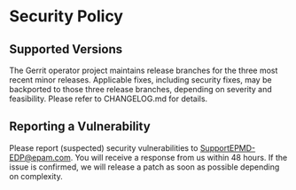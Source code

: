 # Security Policy

## Supported Versions

The Gerrit operator project maintains release branches for the three most recent minor releases. Applicable fixes, including security fixes, may be backported to those three release branches, depending on severity and feasibility. Please refer to CHANGELOG.md for details.

## Reporting a Vulnerability

Please report (suspected) security vulnerabilities to SupportEPMD-EDP@epam.com. You will receive a response from us within 48 hours. If the issue is confirmed, we will release a patch as soon as possible depending on complexity.
